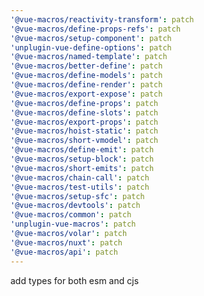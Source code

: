 ```yaml
---
'@vue-macros/reactivity-transform': patch
'@vue-macros/define-props-refs': patch
'@vue-macros/setup-component': patch
'unplugin-vue-define-options': patch
'@vue-macros/named-template': patch
'@vue-macros/better-define': patch
'@vue-macros/define-models': patch
'@vue-macros/define-render': patch
'@vue-macros/export-expose': patch
'@vue-macros/define-props': patch
'@vue-macros/define-slots': patch
'@vue-macros/export-props': patch
'@vue-macros/hoist-static': patch
'@vue-macros/short-vmodel': patch
'@vue-macros/define-emit': patch
'@vue-macros/setup-block': patch
'@vue-macros/short-emits': patch
'@vue-macros/chain-call': patch
'@vue-macros/test-utils': patch
'@vue-macros/setup-sfc': patch
'@vue-macros/devtools': patch
'@vue-macros/common': patch
'unplugin-vue-macros': patch
'@vue-macros/volar': patch
'@vue-macros/nuxt': patch
'@vue-macros/api': patch
---
```


add types for both esm and cjs

